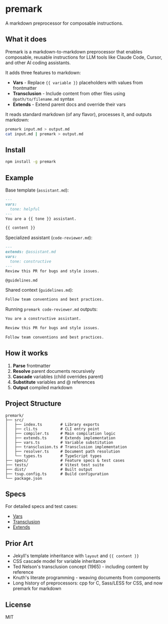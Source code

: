# premark

A markdown preprocessor for composable instructions.

## What it does

Premark is a markdown-to-markdown preprocessor that enables composable, reusable instructions for LLM tools like Claude Code, Cursor, and other AI coding assistants.

It adds three features to markdown:
- **Vars** - Replace `{{ variable }}` placeholders with values from frontmatter
- **Transclusion** - Include content from other files using `@path/to/filename.md` syntax
- **Extends** - Extend parent docs and override their vars

It reads standard markdown (of any flavor), processes it, and outputs markdown:
```bash
premark input.md > output.md
cat input.md | premark > output.md
```

## Install

```bash
npm install -g premark
```

## Example

Base template (`assistant.md`):
```markdown
---
vars:
  tone: helpful
---
You are a {{ tone }} assistant.

{{ content }}
```

Specialized assistant (`code-reviewer.md`):
```markdown
---
extends: @assistant.md
vars:
  tone: constructive
---
Review this PR for bugs and style issues.

@guidelines.md
```

Shared context (`guidelines.md`):
```markdown
Follow team conventions and best practices.
```

Running `premark code-reviewer.md` outputs:
```markdown
You are a constructive assistant.

Review this PR for bugs and style issues.

Follow team conventions and best practices.
```

## How it works

1. **Parse** frontmatter
2. **Resolve** parent documents recursively  
3. **Cascade** variables (child overrides parent)
4. **Substitute** variables and @ references
5. **Output** compiled markdown

## Project Structure

```
premark/
├── src/
│   ├── index.ts        # Library exports
│   ├── cli.ts          # CLI entry point
│   ├── compiler.ts     # Main compilation logic
│   ├── extends.ts      # Extends implementation
│   ├── vars.ts         # Variable substitution
│   ├── transclusion.ts # Transclusion implementation
│   ├── resolver.ts     # Document path resolution
│   └── types.ts        # TypeScript types
├── specs/              # Feature specs & test cases
├── tests/              # Vitest test suite
├── dist/               # Built output
├── tsup.config.ts      # Build configuration
└── package.json
```

## Specs

For detailed specs and test cases:
- [Vars](https://github.com/holdenmatt/premark/blob/main/specs/vars.spec.md)
- [Transclusion](https://github.com/holdenmatt/premark/blob/main/specs/transclusion.spec.md)
- [Extends](https://github.com/holdenmatt/premark/blob/main/specs/extends.spec.md)

## Prior Art

- Jekyll's template inheritance with `layout` and `{{ content }}`
- CSS cascade model for variable inheritance
- Ted Nelson's transclusion concept (1965) - including content by reference
- Knuth's literate programming - weaving documents from components
- Long history of preprocessors: cpp for C, Sass/LESS for CSS, and now premark for markdown

## License

MIT